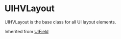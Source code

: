 # UIHVLayout

UIHVLayout is the base class for all UI layout elements.

Inherited from [UIField](../UIField)
